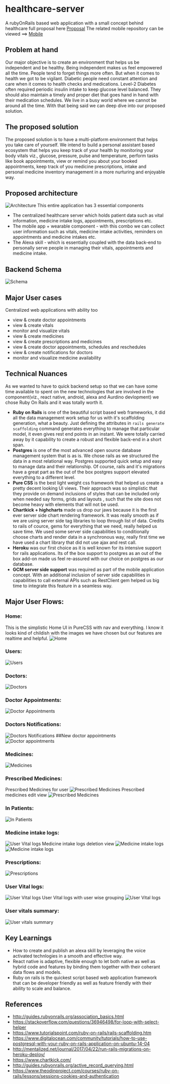 # healthcare-server
A rubyOnRails based web application with a small concept behind healthcare full proposal here [Proposal](https://github.com/rajagopal28/healthcare-server/blob/master/proposal.md)
The related mobile repository can be viewed ==> [Mobile](https://github.com/rajagopal28/Jackie)
## Problem at hand
Our major objective is to create an environment that helps us be independent and be healthy. Being independent makes us feel empowered all the time. People tend to forget things more often. But when it comes to health we got to be vigilant. Diabetic people need constant attention and care when it comes to health checks and medications. Level-2 Diabetes often required periodic insulin intake to keep glucose level balanced. They should also maintain a timely and proper diet that goes hand in hand with their medication schedules. We live in a busy world where we cannot be around all the time. With that being said we can deep dive into our proposed solution.

## The proposed solution
The proposed solution is to have a multi-platform environment that helps you take care of yourself. We intend to build a personal assistant based ecosystem that helps you keep track of your health by monitoring your body vitals viz., glucose, pressure, pulse and temperature, perform tasks like book appointments, view or remind you about your booked appointments, keep track of you medicine prescriptions, intake and personal medicine inventory management in a more nurturing and enjoyable way.


## Proposed architecture
![Architecture](./images/image00.png)
This entire application has 3 essential components
- The centralized healthcare server which holds patient data such as vital information, medicine intake logs, appointments, prescriptions etc.
- The mobile app + wearable component - with this combo we can collect user information such as vitals, medicine intake activities, reminders on appointments and medicine intakes etc.
- The Alexa skill - which is essentially coupled with the data back-end to personally serve people in managing their vitals, appointments and medicine intake.


## Backend Schema
![Schema](./images/image02.png)


## Major User cases
Centralized web applications with ability too
- view & create doctor appointments
- view & create vitals
- monitor and visualize vitals
- view & create medicines
- view & create prescriptions and medicines
- view & create doctor appointments, schedules and reschedules
- view & create notifications for doctors
- monitor and visualize medicine availability

## Technical Nuances
As we wanted to have to quick backend setup so that we can have some time available to spent on the new technologies that are involved in the component(viz., react native, android, alexa and Aurdino devlopment) we chose Ruby On Rails and it was totally worth it.
* **Ruby on Rails** is one of the beautiful script based web frameworks, it did all the data management work setup for us with it's scaffolding generation, what a beauty. Just defining the attributes in `` rails generate scaffolding `` command generates everything to manage that particular model, it even gives rest end points in an instant. We were totally carried away by it capability to create a robust and flexible back-end in a short span.
* **Postgres** is one of the most advanced open source database management system that is as is. We chose rails as we structured the data in a most relational way. Postgres supported quick setup and easy to manage data and their relationship. Of course, rails and it's migrations have a great part as the out of the box postgres support elevated everything to a different level.
* **Pure CSS** is the best light weight css framework that helped us create a pretty decent looking UI views. Their approach was so simplistic that they provide on demand inclusions of styles that can be included only when needed say forms, grids and layouts , such that the site does not become heavy with elements that will not be used.
* **Chartkick + highcharts** made us drop our jaws because it is the first ever server side chart rendering framework. It was really smooth as if we are using server side tag libraries to loop through list of data. Credits to rails of cource, gems for everything that we need, really helped us save time. We used some server side capabilities to conditionally choose charts and render data in a synchronous way, really first time we have used a chart library that did not use ajax and rest call.
* **Heroku** was our first choice as it is well known for its intensive support for rails applications. Its of the box support to postgres as an out of the box add-on made us feel re-assured with our choice on postgres as our database.
* **GCM server side support** was required as part of the mobile application concept. With an additional inclusion of server side capabilities in capabilities to call external APIs such as RestClient gem helped us big time to integrate this feature in a seamless way.


## Major User Flows:
### Home:
This is the simplistic Home UI in PureCSS with nav and everything. I know it looks kind of childish with the images we have chosen but our features are realtime and helpful.
![Home](./images/image000.png)
### Users:
![Users](./images/image001.png)
### Doctors:
![Doctors](./images/image002.png)
### Doctor Appointments:
![Doctor Appointments](./images/image003.png)
### Doctors Notifications:
![Doctors Notifications](./images/image004.png)
##New doctor appointments
![Doctor appointments](./images/image009.png)
### Medicines:
![Medicines](./images/image006.png)
### Prescribed Medicines:
Prescribed Medicines for user
![Prescribed Medicines](./images/image010.png)
Prescribed medicines edit view
![Prescribed Medicines](./images/image017.png)
### In Patients:
![In Patients](./images/image005.png)
### Medicine intake logs:
![User Vital logs](./images/image013.png)
Medicine intake logs deletion view
![Medicine intake logs](./images/image018.png)
![Medicine intake logs](./images/image019.png)
### Prescriptions:
![Prescriptions](./images/image007.png)
### User Vital logs:
![User Vital logs](./images/image011.png)
User Vital logs with user wise grouping
![User Vital logs](./images/image012.png)
### User vitals summary:
![User vitals summary](./images/image016.png)



## Key Learnings
- How to create and publish an alexa skill by leveraging the voice activated technlogies in a smooth and effective way.
- React native is adaptive, flexible enough to let both native as well as hybrid code and features by binding them together with their coherant data flows and models.
- Ruby on rails is the quickest script based web application framework that can be developer friendly as well as feature friendly with their ability to scale and balance.

## References
- http://guides.rubyonrails.org/association_basics.html
- https://stackoverflow.com/questions/36946498/for-loop-with-select-helper
- https://www.tutorialspoint.com/ruby-on-rails/rails-scaffolding.htm
- https://www.digitalocean.com/community/tutorials/how-to-use-postgresql-with-your-ruby-on-rails-application-on-ubuntu-14-04
- http://mentalized.net/journal/2017/04/22/run-rails-migrations-on-heroku-deploy/
- https://www.chartkick.com/
- http://guides.rubyonrails.org/active_record_querying.html
- https://www.theodinproject.com/courses/ruby-on-rails/lessons/sessions-cookies-and-authentication
